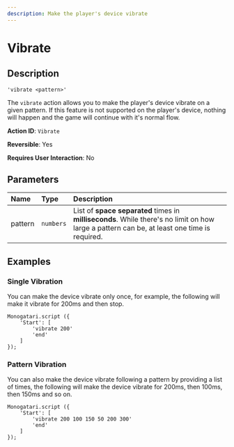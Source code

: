 ```yaml
---
description: Make the player's device vibrate
---
```


# Vibrate

## Description

```
'vibrate <pattern>'
```

The `vibrate` action allows you to make the player's device vibrate on a given pattern. If this feature is not supported on the player's device, nothing will happen and the game will continue with it's normal flow.

**Action ID**: `Vibrate`

**Reversible**: Yes

**Requires User Interaction**: No

## Parameters

| Name | Type | Description |
| :--- | :--- | :--- |
| pattern | `numbers` | List of **space separated** times in **milliseconds**. While there's no limit on how large a pattern can be, at least one time is required. |

## Examples

### Single Vibration

You can make the device vibrate only once, for example, the following will make it vibrate for 200ms and then stop.

```
Monogatari.script ({
    'Start': [
        'vibrate 200'
        'end'
    ]
});
```

### Pattern Vibration

You can also make the device vibrate following a pattern by providing a list of times, the following will make the device vibrate for 200ms, then 100ms, then 150ms and so on.

```
Monogatari.script ({
    'Start': [
        'vibrate 200 100 150 50 200 300'
        'end'
    ]
});
```

